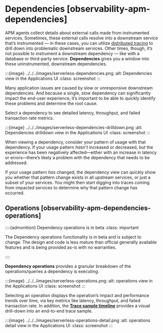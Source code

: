 # Dependencies [observability-apm-dependencies]

APM agents collect details about external calls made from instrumented services. Sometimes, these external calls resolve into a downstream service that’s instrumented — in these cases, you can utilize [distributed tracing](../../../solutions/observability/apps/trace-sample-timeline.md#observability-apm-trace-sample-timeline-distributed-tracing) to drill down into problematic downstream services. Other times, though, it’s not possible to instrument a downstream dependency — like with a database or third-party service. **Dependencies** gives you a window into these uninstrumented, downstream dependencies.

:::{image} ../../../images/serverless-dependencies.png
:alt: Dependencies view in the Applications UI
:class: screenshot
:::

Many application issues are caused by slow or unresponsive downstream dependencies. And because a single, slow dependency can significantly impact the end-user experience, it’s important to be able to quickly identify these problems and determine the root cause.

Select a dependency to see detailed latency, throughput, and failed transaction rate metrics.

:::{image} ../../../images/serverless-dependencies-drilldown.png
:alt: Dependencies drilldown view in the Applications UI
:class: screenshot
:::

When viewing a dependency, consider your pattern of usage with that dependency. If your usage pattern *hasn’t* increased or decreased, but the experience has been negatively affected—either with an increase in latency or errors—there’s likely a problem with the dependency that needs to be addressed.

If your usage pattern *has* changed, the dependency view can quickly show you whether that pattern change exists in all upstream services, or just a subset of your services. You might then start digging into traces coming from impacted services to determine why that pattern change has occurred.


## Operations [observability-apm-dependencies-operations]

::::{admonition} Dependency operations is in beta
:class: important

The Dependency operations functionality is in beta and is subject to change. The design and code is less mature than official generally available features and is being provided as-is with no warranties.

::::


**Dependency operations** provides a granular breakdown of the operations/queries a dependency is executing.

:::{image} ../../../images/serverless-operations.png
:alt: operations view in the Applications UI
:class: screenshot
:::

Selecting an operation displays the operation’s impact and performance trends over time, via key metrics like latency, throughput, and failed transaction rate. In addition, the [**Trace sample timeline**](../../../solutions/observability/apps/trace-sample-timeline.md) provides a visual drill-down into an end-to-end trace sample.

:::{image} ../../../images/serverless-operations-detail.png
:alt: operations detail view in the Applications UI
:class: screenshot
:::
